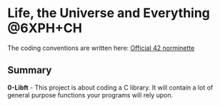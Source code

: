 # Life, the Universe and Everything @6XPH+CH
The coding conventions are written here: [Official 42 norminette](https://github.com/42School/norminette/tree/master/pdf)

## Summary
**0-Libft**
    - This project is about coding a C library. It will contain a lot of general purpose functions your programs will rely upon.